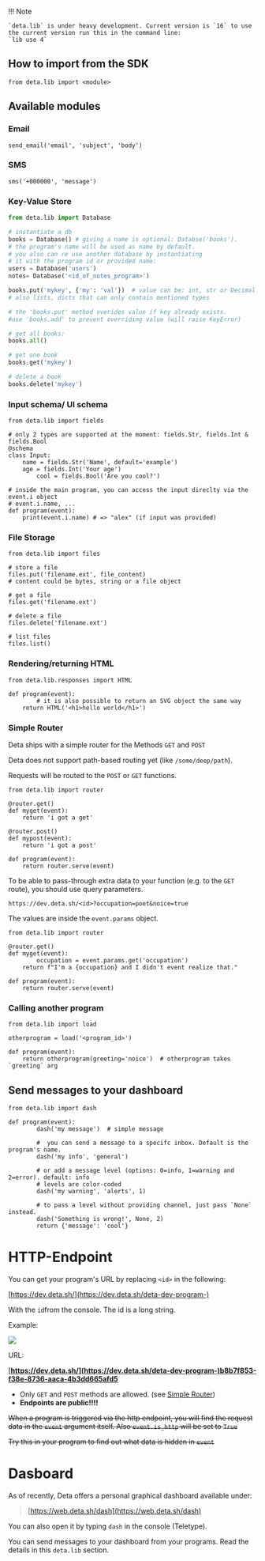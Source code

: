 !!! Note

    `deta.lib` is under heavy development. Current version is `16` to use the current version run this in the command line:
    `lib use 4`

## How to import from the SDK

    from deta.lib import <module>

## Available modules

### Email

`send_email('email', 'subject', 'body')`

### SMS

`sms('+000000', 'message')`

### Key-Value Store
```python
from deta.lib import Database

# instantiate a db
books = Database() # giving a name is optional: Databse('books'). 
# the program's name will be used as name by default.
# you also can re use another database by instantiating 
# it with the program id or provided name: 
users = Database('users')
notes= Database('<id_of_notes_program>')

books.put('mykey', {'my': 'val'})  # value can be: int, str or Decimal
# also lists, dicts that can only contain mentioned types

# the 'books.put' method overides value if key already exists. 
#use 'books.add' to prevent overriding value (will raise KeyError)

# get all books:
books.all()

# get one book
books.get('mykey')

# delete a book
books.delete('mykey')
```

### Input schema/ UI schema

    from deta.lib import fields
    
    # only 2 types are supported at the moment: fields.Str, fields.Int & fields.Bool
    @schema
    class Input:
        name = fields.Str('Name', default='example')
        age = fields.Int('Your age')
    		cool = fields.Bool('Are you cool?')
    
    # inside the main program, you can access the input direclty via the event.i object
    # event.i.name, ...
    def program(event):
        print(event.i.name) # => "alex" (if input was provided)
     

### File Storage

    from deta.lib import files
    
    # store a file
    files.put('filename.ext', file_content)
    # content could be bytes, string or a file object
    
    # get a file
    files.get('filename.ext')
    
    # delete a file
    files.delete('filename.ext')
    
    # list files
    files.list()

### Rendering/returning HTML

    from deta.lib.responses import HTML
    
    def program(event):
    		# it is also possible to return an SVG object the same way 
        return HTML('<h1>hello world</h1>')

### Simple Router

Deta ships with a simple router for the Methods `GET` and `POST` 

Deta does not support path-based routing yet (like `/some/deep/path`). 

Requests will be routed to the `POST` or `GET` functions.

    from deta.lib import router
    
    @router.get()
    def myget(event):
        return 'i got a get'
    
    @router.post()
    def mypost(event):
        return 'i got a post'
    
    def program(event):
        return router.serve(event)

To be able to pass-through extra data to your function (e.g. to the `GET` route), you should use query parameters.

`https://dev.deta.sh/<id>?occupation=poet&noice=true`

The values are inside the `event.params` object.

    from deta.lib import router
    
    @router.get()
    def myget(event):
    		occupation = event.params.get('occupation')
        return f"I'm a {occupation} and I didn't event realize that."
    
    def program(event):
        return router.serve(event)

### Calling another program

    from deta.lib import load
    
    otherprogram = load('<program_id>')
    
    def program(event):    
        return otherprogram(greeting='noice')  # otherprogram takes `greeting` arg

## Send messages to your dashboard

    from deta.lib import dash
    
    def program(event):
    		dash('my message')  # simple message
    		
    		#  you can send a message to a specifc inbox. Default is the program's name.
    		dash('my info', 'general') 
    		
    		# or add a message level (options: 0=info, 1=warning and 2=error). default: info
    		# levels are color-coded
    		dash('my warning', 'alerts', 1)
    		
    		# to pass a level without providing channel, just pass `None` instead.
    		dash('Something is wrong!', None, 2)
    		return {'message': 'cool'}

# HTTP-Endpoint

You can get your program's URL by replacing `<id>` in the following:

[https://dev.deta.sh/](https://dev.deta.sh/deta-dev-program-)<id>

With the `id`from the console. The id is a long string.

Example:

![](id-1e9a7ab5-7249-4be3-ad4e-e4db6a180bb7.png)

URL:

[**https://dev.deta.sh/](https://dev.deta.sh/deta-dev-program-)b8b7f853-f38e-8736-aaca-4b3dd665afd5**

- Only `GET` and `POST` methods are allowed. (see [Simple Router](https://www.notion.so/DETA-Manual-a175bc23f7004d2481f2d21ca926e8d9#d8fbc751089743f8a730cd8a2afdbf5b))
- **Endpoints are public!!!!**

~~When a program is triggered via the http endpoint, you will find the request data in the `event` argument itself. Also `event.is_http` will be set to `True`~~

~~Try this in your program to find out what data is hidden in `event`~~

# Dasboard

As of recently, Deta offers a personal graphical dashboard available under:

> [https://web.deta.sh/dash](https://web.deta.sh/dash)

You can  also open it by typing `dash` in the console (Teletype).

You can send messages to your dashboard from your programs. Read the details in this `deta.lib` section.